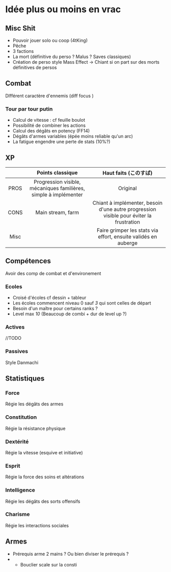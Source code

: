 # Idée plus ou moins en vrac

## Misc Shit

- Pouvoir jouer solo ou coop (4tKing)
- Pêche
- 3 factions
- La mort (définitive du perso ? Malus ? Saves classiques)
- Création de perso style Mass Effect -> Chiant si on part sur des morts définitives de persos

## Combat

DIfférent caractère d'ennemis (diff focus
)

### **Tour par tour putin**

- Calcul de vitesse : cf feuille boulot
- Possibilité de combiner les actions
- Calcul des dégâts en potency (FF14)
- Dégâts d'armes variables (épée moins reliable qu'un arc)
- La fatigue engendre une perte de stats (10%?)

## XP

||Points classique|Haut faits (このすば)|
|:-:|:-:|:-:|
PROS|Progression visible, mécaniques familières, simple à implémenter|Original
CONS|Main stream, farm|Chiant à implémenter, besoin d'une autre progression visible pour éviter la frustration
Misc||Faire grimper les stats via effort, ensuite validés en auberge

## Compétences

Avoir des comp de combat et d'environement

### Ecoles

- Croisé d'écoles cf dessin + tableur
- Les écoles commencent niveau 0 sauf *3* qui sont celles de départ
- Besoin d'un maître pour certains ranks ?
- Level max *10* (Beaucoup de combi + dur de level up ?)

### Actives

//TODO

### Passives

Style Danmachi

## Statistiques

### Force

Régie les dégâts des armes

### Constitution

Régie la résistance physique

### Dextérité

Régie la vitesse (esquive et initiative)

### Esprit

Régie la force des soins et altérations

### Intelligence

Régie les dégâts des sorts offensifs

### Charisme

Régie les interactions sociales

## Armes

- Prérequis arme 2 mains ? Ou bien diviser le prérequis ?
- - Bouclier scale sur la consti
